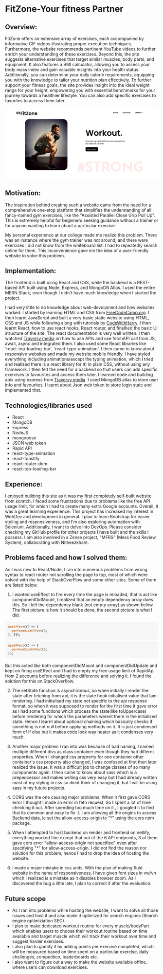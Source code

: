 # FitZone-Your fitness Partner

## Overview:
FitZone offers an extensive array of exercises, each accompanied by informative GIF videos illustrating proper execution techniques. Furthermore, the website recommends pertinent YouTube videos to further enrich your understanding of these exercises. Beyond this, the site suggests alternative exercises that target similar muscles, body parts, and equipment. It also features a BMI calculator, allowing you to assess your body mass index and gain valuable insights into your health status. Additionally, you can determine your daily calorie requirements, equipping you with the knowledge to tailor your nutrition plan effectively. To further support your fitness goals, the site provides insight into the ideal weight range for your height, empowering you with essential benchmarks for your journey towards a healthier lifestyle. You can also add specific exercises to favorites to access them later.


![homepage](Frontend/src/assets/homepage.png)

## Motivation:
The inspiration behind creating such a website came from the need for a comprehensive one-stop platform that simplifies the understanding of all fancy-named gym exercises, like the "Assisted Parallel Close Grip Pull Up". This is extremely helpful for beginners seeking guidance without a trainer or for anyone wanting to learn about a particular exercise.

My personal experience at our college made me realize this problem. There was an instance where the gym trainer was not around, and there were exercises I did not know from the whiteboard list. I had to repeatedly search online for them. This inconvenience gave me the idea of a user-friendly website to solve this problem.

## Implementation:
The frontend is built using React and CSS, while the backend is a REST-based API built using Node, Express, and MongoDB Atlas. I used the entire MERN Stack, even though I didn't have much knowledge when I started the project. <br/>

I had very little to no knowledge about web-devolpment and how websites worked. I started by learning HTML and CSS from [FreeCodeCamp.org](https://www.youtube.com/c/Freecodecamp). I then learnt JavaScript and built a very basic static website using HTML, CSS and JS while following along with tutorials by [CodeWithHarry](https://www.youtube.com/@CodeWithHarry). I then learnt React, how to use react hooks, React router, and finsihed the basic UI structure of the site. The react documentation is very well written. I then watched [Traversy media](https://www.youtube.com/channel/UC29ju8bIPH5as8OGnQzwJyA) on how to use APIs and use fetchAPI call from JS, await, async and integrated them. I also used some React libraries like 'react-top-loading-bar', 'react-type-animation'. I then came to know about responsive websites and made my website mobile friendly. I have styled everything including animations(except the typing animation, which I tried and realized there is a react library for it) in plain CSS, without using any framework. I then felt the need for a backend so that users can add specific exercises to favourites and access them later. I learned node and building apis using express from [Traversy media](https://www.youtube.com/channel/UC29ju8bIPH5as8OGnQzwJyA). I used MongoDB atlas to store user info and favourites. I learnt about Json web token to store login state and implemented that.

## Technologies/libraries used
* React
* MongoDB
* Express
* NodeJS
* mongooose
* JSON web token
* Rapid API
* react-type-animation
* react-toastify
* react-router-dom
* react-top-loading-bar

## Experience:
I enjoyed building this site as it was my first completely self-built website from scratch. I faced some frustrations due to problems like the free API usage limit, for which I had to create many extra Google accounts. Overall, it was a great learning experience. This project has increased my interest in WebDev and development in general. I plan to learn Bootstrap for easier styling and responsiveness, and I'm also exploring automation with Selenium. Additionally, I want to delve into DevOps. Please consider checking my GitHub profile for other projects I have built and the skills I possess. I am also involved in a Zense project, "MFRS" (Mess Food Review System), collaborating with Nitheezkhant.


## Problems faced and how I solved them:
As I was new to React/Node, I ran into numerous problems from wrong syntax to react router not scrolling the page to top, most of which were solved with the help of StackOverFlow and some other sites. Some of them are listed below.

1. I wanted useEffect to fire every time the page is reloaded, that is act like componentDidMount, I realized that an empty dependency array does this. So I left the dependency blank (not empty array) as shown below. The first picture is how it should be done, the second picture is what I did.


![problem](Frontend/src/assets/problem.png) 
![problem](Frontend/src/assets/problem1.png)


But this acted like both componentDidMount and componentDidUpdate and kept on firing useEffect and I had to empty my free usage limit of RapidApi from 2 accounts before realizing the difference and solving it. I found the solution for this on StackOverflow.


2. The setState function is asynchronous, so when initially I render the state after fetching from api, it is the state hook initialised value that Iam rendering. I had initialised my state not specific to the api response format, so when it was supposed to render for the first time it gave error as I had some functions which process the state(like toUppercase) before rendering for which the parameters werent there in the initialized state. Hence I learnt about optional chaining which basically checks if something is not null before applying methods on it. It is just condensed form of if else but it makes code look way neater as it condenses very much. 


3. Another major problem I ran into was because of bad naming, I named multiple different divs as class container even though they had differnt properties. When I changed css proprerty for one container other container's css property also changed, I was confused at first then later realized the issue. It was a difficult job to change classes of so many components again. I then came to know about sass which is a prepeocessor and makes writing css very easy but I had already written most of my styling in css so didnt think of changing it, but I will be using sass in my future projects.

4. CORS was the one causing major problems. When it first gave CORS error I thought I made an error in feth request, So I spent a lot of time checking it out. After spending too much time on it , I googled it to find that its common and easy to fix :/. I am allowing all the origins to access Backend data, ie set the allow-access-origin to "*" using the cors npm package.

5. When I attempted to host backend on render and frontend on netlify, everything worked fine except that out of the 6 API endpoints, 3 of them gave cors error "allow-access-origin not specified" even after specifying "*" for allow-access-origin. I did not find the reason nor solution for this problem, hence I had to drop the idea of hosting the website.  

6. I made a major mistake in css units. With the plan of making fluid website in the name of responsiveness, I have given font sizes in vw/vh which I realized is a mistake as it disables browser zoom. As I discovered the bug a little late, I plan to correct it after the evaluation.

## Future scope

* As I ran into problems while hosting the website, I want to solve all those issues and host it and also make it optimized for search engines (Search engine optimiziation SEO) .
* I plan to make dedicated workout routine for every muscle/bodyPart which enables users to choose their workout routine based on time available and target muscle which will track their workout over time and suggest harder exercises.
* I also plan to gamify it by adding points per exercise completed, which will be measured based on time spent on a particular exercise, daily challenges, competition, leaderboards etc.
* I also want to figure out a way to make the website available offine, where users can download exercises.

